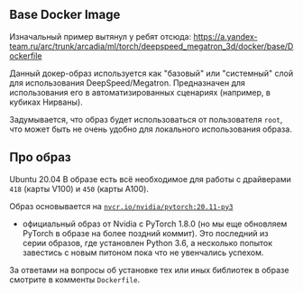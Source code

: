 ## Base Docker Image

Изначальный пример вытянул у ребят отсюда: https://a.yandex-team.ru/arc/trunk/arcadia/ml/torch/deepspeed_megatron_3d/docker/base/Dockerfile

Данный докер-образ используется как "базовый" или "системный" слой для использования DeepSpeed/Megatron.
Предназначен для использования его в автоматизированных сценариях (например, в кубиках Нирваны).

Задумывается, что образ будет использоваться от пользователя `root`,
что может быть не очень удобно для локального использования образа.

## Про образ

Ubuntu 20.04
В образе есть всё необходимое для работы с драйверами `418` (карты V100) и `450` (карты A100).

Образ основывается на [`nvcr.io/nvidia/pytorch:20.11-py3`](https://ngc.nvidia.com/catalog/containers/nvidia:pytorch/tags)
- официальный образ от Nvidia с PyTorch 1.8.0 (но мы еще обновляем PyTorch в образе на более поздний коммит).
Это последний из серии образов, где установлен Python 3.6,
а несколько попыток завестись с новым питоном пока что не увенчались успехом.

За ответами на вопросы об установке тех или иных библиотек в образе смотрите в комменты `Dockerfile`.
